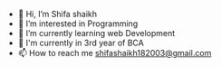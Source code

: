 - 👋 Hi, I’m Shifa shaikh
- 👀 I’m interested in Programming
- 🌱 I’m currently learning web Development
- 🌱 I'm currently in 3rd year of BCA
- 📫 How to reach me shifashaikh182003@gmail.com

<!---
shifa-12345/shifa-12345 is a ✨ special ✨ repository because its `README.md` (this file) appears on your GitHub profile.
You can click the Preview link to take a look at your changes.
--->
